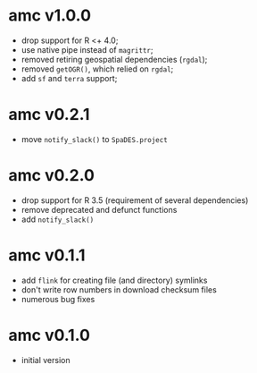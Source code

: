 # amc v1.0.0

- drop support for R <+ 4.0;
- use native pipe instead of `magrittr`;
- removed retiring geospatial dependencies (`rgdal`);
- removed `getOGR()`, which relied on `rgdal`;
- add `sf` and `terra` support;


# amc v0.2.1

- move `notify_slack()` to `SpaDES.project`

# amc v0.2.0

- drop support for R 3.5 (requirement of several dependencies)
- remove deprecated and defunct functions
- add `notify_slack()`

# amc v0.1.1

- add `flink` for creating file (and directory) symlinks
- don't write row numbers in download checksum files
- numerous bug fixes

# amc v0.1.0

- initial version
